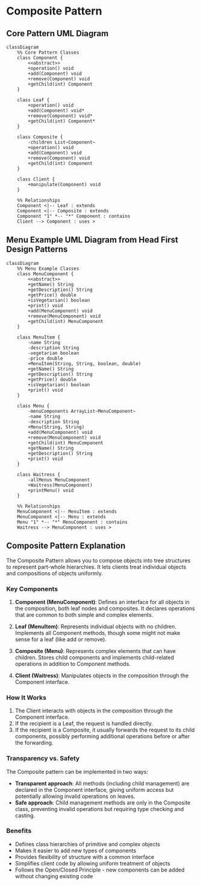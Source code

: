 # Composite Pattern

## Core Pattern UML Diagram

```mermaid
classDiagram
    %% Core Pattern Classes
    class Component {
        <<abstract>>
        +operation() void
        +add(Component) void
        +remove(Component) void
        +getChild(int) Component
    }
    
    class Leaf {
        +operation() void
        +add(Component) void*
        +remove(Component) void*
        +getChild(int) Component*
    }
    
    class Composite {
        -children List~Component~
        +operation() void
        +add(Component) void
        +remove(Component) void
        +getChild(int) Component
    }
    
    class Client {
        +manipulate(Component) void
    }
    
    %% Relationships
    Component <|-- Leaf : extends
    Component <|-- Composite : extends
    Component "1" *-- "*" Component : contains
    Client --> Component : uses >
```

## Menu Example UML Diagram from Head First Design Patterns

```mermaid
classDiagram
    %% Menu Example Classes
    class MenuComponent {
        <<abstract>>
        +getName() String
        +getDescription() String
        +getPrice() double
        +isVegetarian() boolean
        +print() void
        +add(MenuComponent) void
        +remove(MenuComponent) void
        +getChild(int) MenuComponent
    }
    
    class MenuItem {
        -name String
        -description String
        -vegetarian boolean
        -price double
        +MenuItem(String, String, boolean, double)
        +getName() String
        +getDescription() String
        +getPrice() double
        +isVegetarian() boolean
        +print() void
    }
    
    class Menu {
        -menuComponents ArrayList~MenuComponent~
        -name String
        -description String
        +Menu(String, String)
        +add(MenuComponent) void
        +remove(MenuComponent) void
        +getChild(int) MenuComponent
        +getName() String
        +getDescription() String
        +print() void
    }
    
    class Waitress {
        -allMenus MenuComponent
        +Waitress(MenuComponent)
        +printMenu() void
    }
    
    %% Relationships
    MenuComponent <|-- MenuItem : extends
    MenuComponent <|-- Menu : extends
    Menu "1" *-- "*" MenuComponent : contains
    Waitress --> MenuComponent : uses >
```

## Composite Pattern Explanation

The Composite Pattern allows you to compose objects into tree structures to represent part-whole hierarchies. It lets clients treat individual objects and compositions of objects uniformly.

### Key Components

1. **Component (MenuComponent)**: Defines an interface for all objects in the composition, both leaf nodes and composites. It declares operations that are common to both simple and complex elements.

2. **Leaf (MenuItem)**: Represents individual objects with no children. Implements all Component methods, though some might not make sense for a leaf (like add or remove).

3. **Composite (Menu)**: Represents complex elements that can have children. Stores child components and implements child-related operations in addition to Component methods.

4. **Client (Waitress)**: Manipulates objects in the composition through the Component interface.

### How It Works

1. The Client interacts with objects in the composition through the Component interface.
2. If the recipient is a Leaf, the request is handled directly.
3. If the recipient is a Composite, it usually forwards the request to its child components, possibly performing additional operations before or after the forwarding.

### Transparency vs. Safety

The Composite pattern can be implemented in two ways:
- **Transparent approach**: All methods (including child management) are declared in the Component interface, giving uniform access but potentially allowing invalid operations on leaves.
- **Safe approach**: Child management methods are only in the Composite class, preventing invalid operations but requiring type checking and casting.

### Benefits

- Defines class hierarchies of primitive and complex objects
- Makes it easier to add new types of components
- Provides flexibility of structure with a common interface
- Simplifies client code by allowing uniform treatment of objects
- Follows the Open/Closed Principle - new components can be added without changing existing code
